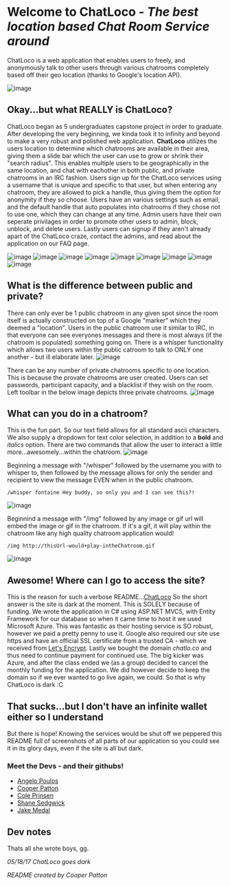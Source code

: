 # Welcome to ChatLoco - *The best location based Chat Room Service around*

ChatLoco is a web application that enables users to freely, and anonymously talk to other users through various chatrooms 
completely based off their geo location (thanks to Google's location API).


![image](http://i.imgur.com/VgAUSwt.png)


## Okay...but what REALLY is ChatLoco?

ChatLoco began as 5 undergraduates capstone project in order to graduate. After developing the very beginning, we kinda 
took it to infinity and beyond to make a very robust and polished web application.
**ChatLoco** utilizes the users location to determine which chatrooms are available in their area, giving them 
a slide bar which the user can use to grow or shrink their "search radius". This enables multiple users to be 
geographically in the same location, and chat with eachother in both public, and private chatrooms in an IRC fashion.
Users sign up for the ChatLoco services using a username that is unique and specific to that user, but when entering
any chatroom, they are allowed to pick a handle, thus giving them the option for anonymity if they so choose.
Users have an various settings such as email, and the default handle that auto populates into chatrooms if they chose
not to use one, which they can change at any time. Admin users have their own seperate privilages in order to promote
other users to admin, block, unblock, and delete users. Lastly users can signup if they aren't already apart of the 
ChatLoco craze, contact the admins, and read about the application on our FAQ page.

![image](http://i.imgur.com/kNmANCS.png)
![image](http://i.imgur.com/8i7HmA7.png)
![image](http://i.imgur.com/dh9IFrK.png)
![image](http://i.imgur.com/RCYXTwQ.png)
![image](http://i.imgur.com/T3nhFOA.png)
![image](http://i.imgur.com/iVBIHJH.png)
![image](http://i.imgur.com/xkR8vYQ.png)
![image](http://i.imgur.com/lDOJQHx.png)
![image](http://i.imgur.com/NWmygSF.png)


## What is the difference between public and private?

There can only ever be 1 public chatroom in any given spot since the room itself is actually constructed on top of a 
Google "marker" which they deemed a "location". Users in the public chatroom use it similar to IRC, in that everyone can
see everyones messages and there is most always (if the chatroom is populated) something going on. There is a whisper
functionality which allows two users within the public catroom to talk to ONLY one another - but ill elaborate later.
![image](http://i.imgur.com/hhKN9C0.png)

There can be any number of private chatrooms specific to one location. This is because the provate chatrooms are user 
created. Users can set passwords, participant capacity, and a blacklist if they wish on the room. Left toolbar in the
below image depicts three private chatrooms.
![image](http://i.imgur.com/VVNpTjY.png)


## What can you do in a chatroom?

This is the fun part. So our text field allows for all standard ascii characters. We also supply a dropdown for text
color selection, in addition to a **bold** and *italics* option.
There are two commands that allow the user to interact a little more...awesomely...within the chatroom.
![image](http://i.imgur.com/sOij3oY.png)

Beginning a message with "/whisper" followed by the username you with to whisper to, then followed by the message allows
for only the sender and recipient to view the message EVEN when in the public chatroom.
```
/whisper fontaine Hey buddy, so only you and I can see this?!
```
![image](http://i.imgur.com/DeQdXT4.png)

Beginnind a message with "/img" followed by any image or gif url will embed the image or gif in the chatroom. If it's a 
gif, it will play within the chatroom like any high quality chatroom application would!
```
/img http://thisUrl-would+play-intheChatroom.gif
```
![image](http://i.imgur.com/R1FmMoR.png)


## Awesome! Where can I go to access the site?

This is the reason for such a verbose README...[ChatLoco](https://www.chatlo.co)
So the short answer is the site is dark at the moment. This is SOLELY because of funding. 
We wrote the application in C# using ASP.NET MVC5, with Entity Framework for our database so when it came time to host it
we used Microsoft Azure. This was fantastic as their hosting service is SO robust, however we paid a pretty penny to use 
it. Google also required our site use https and have an official SSL certificate from a trusted CA - which we received 
from [Let's Encrypt](https://letsencrypt.org). Lastly we bought the domain *chatlo.co* and thus need to continue payment 
for continued use.
The big kicker was Azure, and after the class ended we (as a group) decided to cancel the monthly funding for the 
application. We did however decide to keep the domain so if we ever wanted to go live again, we could.
So that is why ChatLoco is dark :C 


## That sucks...but I don't have an infinite wallet either so I understand

But there is hope! Knowing the services would be shut off we peppered this README full of screenshots of all parts of our 
application so you could see it in its glory days, even if the site is all but dark.



### Meet the Devs - and their githubs!
* [Angelo Poulos](https://github.com/anpoulos)
* [Cooper Patton](https://github.com/zerocoolx)
* [Cole Prinsen](https://github.com/cprinsen)
* [Shane Sedgwick](https://github.com/sedgsha)
* [Jake Medal](https://github.com/jakemedal)


## Dev notes
Thats all she wrote boys, gg.

*05/18/17 ChatLoco goes dark*








*README created by Cooper Patton*

